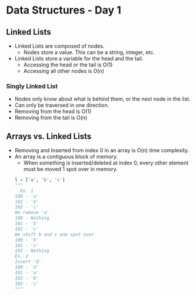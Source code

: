 # Data Structures - Day 1

## Linked Lists

- Linked Lists are composed of nodes.
  - Nodes store a value. This can be a string, integer, etc.
- Linked Lists store a variable for the head and the tail.
  - Accessing the head or the tail is O(1)
  - Accessing all other nodes is O(n)

### Singly Linked List

- Nodes only know about what is behind them, or the next node in the list.
- Can only be traversed in one direction.
- Removing from the head is O(1)
- Removing from the tail is O(n)

## Arrays vs. Linked Lists

- Removing and Inserted from index 0 in an array is O(n) time complexity.
- An array is a contiguous block of memory.
  - When something is inserted/deleted at index 0, every other element must be moved 1 spot over in memory.
  ```python
  l = ['a', 'b', 'c']
  """
    Ex. 1
  100 - 'a'
  101 - 'b'
  102 - 'c'
  We remove 'a'
  100 - Nothing
  101 - 'b'
  102 - 'c'
  We shift b and c one spot over
  100 - 'b'
  101 - 'c'
  102 - Nothing
  Ex. 2
  Insert 'd'
  100 - 'd'
  101 - 'a'
  102 - 'b'
  103 - 'c'
  """
  ```
